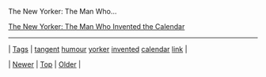 <!--
title: The New Yorker
date: 2020-06-28T15:27:00.184Z
tags: tangent, humour, yorker, invented, calendar, link
-->


The New Yorker: The Man Who...

[The New Yorker: The Man Who Invented the Calendar](http://newyorker.tumblr.com/post/65382679745/the-man-who-invented-the-calendar)

<!--BOTTOM-POST-NAVIGATION-->
---

| [Tags](tags.md) | [tangent](tag-tangent.md) [humour](tag-humour.md) [yorker](tag-yorker.md) [invented](tag-invented.md) [calendar](tag-calendar.md) [link](tag-link.md) |

| [Newer](65343031535.md) | [Top](index.md) | [Older](65426449867.md) |